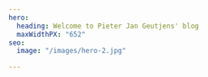 ```yaml
---
hero:
  heading: Welcome to Pieter Jan Geutjens' blog
  maxWidthPX: "652"
seo:
  image: "/images/hero-2.jpg"

---
```

